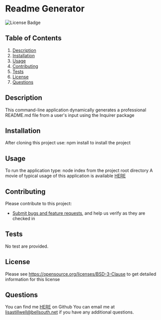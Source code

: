 # Readme Generator
![License Badge](https://shields.io/badge/license-BSD-green)
## Table of Contents
1. [Description](#description)
2. [Installation](#installation)
3. [Usage](#usage)
4. [Contributing](#contributing)
5. [Tests](#tests)
6. [License](#license)
7. [Questions](#questions)

## Description
This command-line application dynamically generates a professional README.md file from a user's input using the Inquirer package
## Installation
After cloning this project use: npm install to install the project
## Usage
To run the application type: node index from the project root directory
A movie of typical usage of this application is available [HERE](https:/github.com/lstillwe/)
## Contributing
Please contribute to this project:

* [Submit bugs and feature requests](https://github.com/lstillwe/readme-generator/issues), and help us verify as they are checked in
## Tests
No test are provided.
## License
Please see https://opensource.org/licenses/BSD-3-Clause to get detailed information for this license

## Questions
You can find me [HERE](https://github.com/lstillwe) on Github
You can email me at lisastillwell@bellsouth.net if you have any additional questions.
